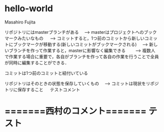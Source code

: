 # hello-world

Masahiro Fujita

リポジトリにはmasterブランチがある
　--> masterはプロジェクトへのブックマークみたいなもの
　  --> コミットすると，1つ前のコミットから新しいコミットにブックマークが移動する(新しいコミットがブックマークされる)
　--> 新しいブランチを作って作業すると，masterに影響なく編集できる
　　--> 複数人で作業する場合に重要で，各自がブランチを作って各自の作業を行うことで全員が同時に編集することができる．
  
コミットは1つ前のコミットと紐付いている
  
リポジトリはそのときの状態を保存していくもの
　--> コミットは現状をリポジトリに保存すること
　
テストコメント

=======西村のコメント=======
テスト
============================

